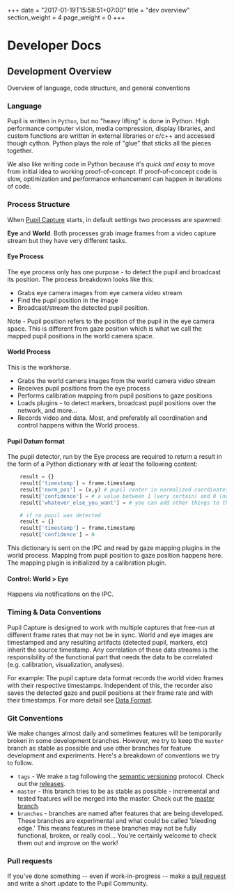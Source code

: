 +++
date = "2017-01-19T15:58:51+07:00"
title = "dev overview"
section_weight = 4
page_weight = 0
+++

# Developer Docs

## Development Overview
Overview of language, code structure, and general conventions

### Language
Pupil is written in `Python`, but no "heavy lifting" is done in Python. High performance computer vision, media compression, display libraries, and custom functions are written in external libraries or c/c++ and accessed though cython. Python plays the role of "glue" that sticks all the pieces together.

We also like writing code in Python because it's *quick and easy* to move from initial idea to working proof-of-concept. If proof-of-concept code is slow, optimization and performance enhancement can happen in iterations of code.

### Process Structure
When [Pupil Capture][capture] starts, in default settings two processes are spawned:

**Eye** and **World**. Both processes grab image frames from a video capture stream but they have very different tasks.  

#### Eye Process
The eye process only has one purpose - to detect the pupil and broadcast its position. The process breakdown looks like this:

* Grabs eye camera images from eye camera video stream
* Find the pupil position in the image
* Broadcast/stream the detected pupil position.

<aside class="notice">
Note - Pupil position refers to the position of the pupil in the eye camera space. This is different from gaze position which is what we call the mapped pupil positions in the world camera space.
</aside>

#### World Process
This is the workhorse.

* Grabs the world camera images from the world camera video stream
* Receives pupil positions from the eye process
* Performs calibration mapping from pupil positions to gaze positions
* Loads plugins - to detect markers, broadcast pupil positions over the network, and more...
* Records video and data.
Most, and preferably all coordination and control happens within the World process.

<!-- TBA -->

#### Pupil Datum format

The pupil detector, run by the Eye process are required to return a result in the form of a Python dictionary with *at least* the following content:

```python
    result = {}
    result['timestamp'] = frame.timestamp
    result['norm_pos'] = (x,y) # pupil center in normalized coordinates
    result['confidence'] = # a value between 1 (very certain) and 0 (not certain, nothing found)
    result['whatever_else_you_want'] = # you can add other things to this dict

    # if no pupil was detected
    result = {}
    result['timestamp'] = frame.timestamp
    result['confidence'] = 0
```

This dictionary is sent on the IPC and read by gaze mapping plugins in the world process. Mapping from pupil position to gaze position happens here. The mapping plugin is initialized by a calibration plugin.

#### Control: World > Eye
Happens via notifications on the IPC.

### Timing & Data Conventions
Pupil Capture is designed to work with multiple captures that free-run at different frame rates that may not be in sync. World and eye images are timestamped and any resulting artifacts (detected pupil, markers, etc) inherit the source timestamp. Any correlation of these data streams is the responsibility of the functional part that needs the data to be correlated (e.g. calibration, visualization, analyses).

For example: The pupil capture data format records the world video frames with their respective timestamps. Independent of this, the recorder also saves the detected gaze and pupil positions at their frame rate and with their timestamps. For more detail see [Data Format](#data-format).

### Git Conventions
We make changes almost daily and sometimes features will be temporarily broken in some development branches.  However, we try to keep the `master` branch as stable as possible and use other branches for feature development and experiments. Here's a breakdown of conventions we try to follow.

* `tags` - We make a tag following the [semantic versioning][semver] protocol.  Check out the [releases][releases]. 
* `master` - this branch tries to be as stable as possible - incremental and tested features will be merged into the master.  Check out the [master branch][master-branch].  
* `branches` - branches are named after features that are being developed. These branches are experimental and what could be called 'bleeding edge.'  This means features in these branches may not be fully functional, broken, or really cool... You're certainly welcome to check them out and improve on the work!  

### Pull requests
If you've done something -- even if work-in-progress -- make a [pull request][pull] and write a short update to the Pupil Community.

[git-remote]: https://help.github.com/articles/configuring-a-remote-for-a-fork/
[semver]: http://semver.org/
[releases]: http://github.com/pupil-labs/pupil/releases
[master-branch]: https://github.com/pupil-labs/pupil/tree/master
[ctypes-pydoc]: http://docs.python.org/2/library/ctypes.html
[cmethods]: https://github.com/pupil-labs/pupil/tree/master/pupil_src/shared_modules/c_methods
[methods-c]: https://github.com/pupil-labs/pupil/blob/master/pupil_src/shared_modules/c_methods/methods.c
[capture]: https://github.com/pupil-labs/pupil/tree/master/pupil_src/capture 
[g-pool]: https://github.com/pupil-labs/pupil/blob/master/pupil_src/capture/main.py#L117-L119
[0mq]: http://zeromq.org/
[issue]: https://github.com/pupil-labs/pupil/issues
[fork]: https://github.com/pupil-labs/pupil/fork
[pull]: https://github.com/pupil-labs/pupil/pulls
